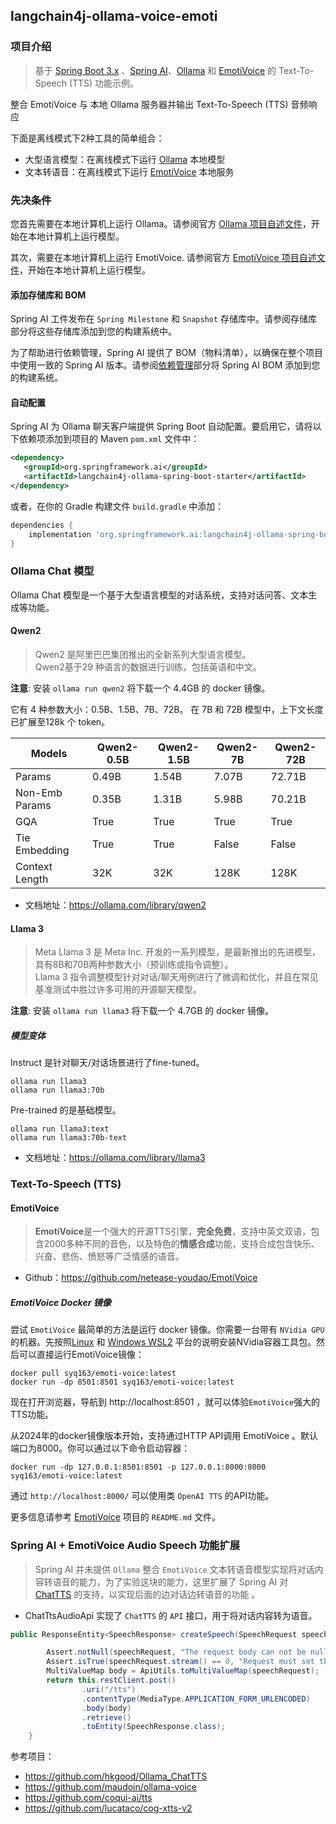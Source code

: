 ## langchain4j-ollama-voice-emoti

### 项目介绍

> 基于 [Spring Boot 3.x](https://docs.spring.io/spring-boot/index.html) 、[Spring AI](https://docs.spring.io/langchain4j/reference/index.html)、[Ollama](https://ollama.com/) 和 [EmotiVoice](https://github.com/netease-youdao/EmotiVoice) 的 Text-To-Speech (TTS) 功能示例。

整合 EmotiVoice 与 本地 Ollama 服务器并输出 Text-To-Speech (TTS) 音频响应

下面是离线模式下2种工具的简单组合：

- 大型语言模型：在离线模式下运行 [Ollama](https://ollama.com/) 本地模型
- 文本转语音：在离线模式下运行 [EmotiVoice](https://github.com/netease-youdao/EmotiVoice) 本地服务

### 先决条件

您首先需要在本地计算机上运行 Ollama。请参阅官方 [Ollama 项目自述文件](https://github.com/ollama/ollama "Ollama 项目自述文件")，开始在本地计算机上运行模型。

其次，需要在本地计算机上运行 EmotiVoice. 请参阅官方 [EmotiVoice 项目自述文件](https://github.com/netease-youdao/EmotiVoice "EmotiVoice 项目自述文件")，开始在本地计算机上运行模型。

#### 添加存储库和 BOM

Spring AI 工件发布在 `Spring Milestone` 和 `Snapshot` 存储库中。请参阅存储库部分将这些存储库添加到您的构建系统中。

为了帮助进行依赖管理，Spring AI 提供了 BOM（物料清单），以确保在整个项目中使用一致的 Spring AI 版本。请参阅[依赖管理](https://docs.spring.io/langchain4j/reference/getting-started.html#dependency-management "依赖管理")部分将 Spring AI BOM 添加到您的构建系统。

#### 自动配置

Spring AI 为 Ollama 聊天客户端提供 Spring Boot 自动配置。要启用它，请将以下依赖项添加到项目的 Maven `pom.xml` 文件中：

```xml
<dependency>
   <groupId>org.springframework.ai</groupId>
   <artifactId>langchain4j-ollama-spring-boot-starter</artifactId>
</dependency>
```

或者，在你的 Gradle 构建文件 `build.gradle` 中添加：

```groovy
dependencies {
    implementation 'org.springframework.ai:langchain4j-ollama-spring-boot-starter'
}
```

### Ollama Chat 模型

Ollama Chat 模型是一个基于大型语言模型的对话系统，支持对话问答、文本生成等功能。

#### Qwen2

> Qwen2 是阿里巴巴集团推出的全新系列大型语言模型。<br/>
Qwen2基于29 种语言的数据进行训练，包括英语和中文。

**注意**: 安装 `ollama run qwen2` 将下载一个 4.4GB 的 docker 镜像。

它有 4 种参数大小：0.5B、1.5B、7B、72B。
在 7B 和 72B 模型中，上下文长度已扩展至128k 个 token。

| Models       | Qwen2-0.5B | Qwen2-1.5B | Qwen2-7B | Qwen2-72B |
|--------------|------------|------------|----------|-----------|
| Params       | 0.49B      | 1.54B      | 7.07B    | 72.71B    |
| Non-Emb Params | 0.35B    | 1.31B      | 5.98B    | 70.21B    |
| GQA          | True       | True       | True     | True      |
| Tie Embedding | True      | True       | False    | False     |
| Context Length | 32K      | 32K        | 128K     | 128K      |

- 文档地址：https://ollama.com/library/qwen2

#### Llama 3

> Meta Llama 3 是 Meta Inc. 开发的一系列模型，是最新推出的先进模型，具有8B和70B两种参数大小（预训练或指令调整）。<br/>
Llama 3 指令调整模型针对对话/聊天用例进行了微调和优化，并且在常见基准测试中胜过许多可用的开源聊天模型。

**注意**: 安装 `ollama run llama3` 将下载一个 4.7GB 的 docker 镜像。

##### 模型变体

Instruct 是针对聊天/对话场景进行了fine-tuned。

```shell
ollama run llama3
ollama run llama3:70b
```

Pre-trained 的是基础模型。

```shell
ollama run llama3:text
ollama run llama3:70b-text
```

- 文档地址：https://ollama.com/library/llama3

### Text-To-Speech (TTS)

#### EmotiVoice

> **EmotiVoice**是一个强大的开源TTS引擎，**完全免费**，支持中英文双语，包含2000多种不同的音色，以及特色的**情感合成**功能，支持合成包含快乐、兴奋、悲伤、愤怒等广泛情感的语音。

- Github：https://github.com/netease-youdao/EmotiVoice
 
##### EmotiVoice Docker 镜像

尝试 `EmotiVoice` 最简单的方法是运行 docker 镜像。你需要一台带有 `NVidia GPU` 的机器。先按照[Linux](https://www.server-world.info/en/note?os=Ubuntu_22.04&p=nvidia&f=2) 和 [Windows WSL2](https://zhuanlan.zhihu.com/p/653173679) 平台的说明安装NVidia容器工具包。然后可以直接运行EmotiVoice镜像：

```shell
docker pull syq163/emoti-voice:latest
docker run -dp 8501:8501 syq163/emoti-voice:latest
```

现在打开浏览器，导航到 http://localhost:8501 ，就可以体验`EmotiVoice`强大的TTS功能。

从2024年的docker镜像版本开始，支持通过HTTP API调用 EmotiVoice 。默认端口为8000。你可以通过以下命令启动容器：

```shell
docker run -dp 127.0.0.1:8501:8501 -p 127.0.0.1:8000:8000 syq163/emoti-voice:latest
```

通过 `http://localhost:8000/` 可以使用类 `OpenAI TTS` 的API功能。

更多信息请参考 [EmotiVoice](https://github.com/netease-youdao/EmotiVoice) 项目的 `README.md` 文件。

### Spring AI + EmotiVoice Audio Speech 功能扩展

> Spring AI 并未提供 `Ollama` 整合 `EmotiVoice` 文本转语音模型实现将对话内容转语音的能力，为了实验这块的能力，这里扩展了 Spring AI 对 [ChatTTS](https://github.com/2noise/ChatTTS) 的支持，以实现后面的边对话边转语音的功能 。

- ChatTtsAudioApi 实现了 `ChatTTS` 的 `API` 接口，用于将对话内容转为语音。

```java
public ResponseEntity<SpeechResponse> createSpeech(SpeechRequest speechRequest) {

        Assert.notNull(speechRequest, "The request body can not be null.");
        Assert.isTrue(speechRequest.stream() == 0, "Request must set the steam property to 0.");
        MultiValueMap body = ApiUtils.toMultiValueMap(speechRequest);
        return this.restClient.post()
                .uri("/tts")
                .contentType(MediaType.APPLICATION_FORM_URLENCODED)
                .body(body)
                .retrieve()
                .toEntity(SpeechResponse.class);
    }
```


参考项目：

- https://github.com/hkgood/Ollama_ChatTTS 
- https://github.com/maudoin/ollama-voice
- https://github.com/coqui-ai/tts
- https://github.com/lucataco/cog-xtts-v2
